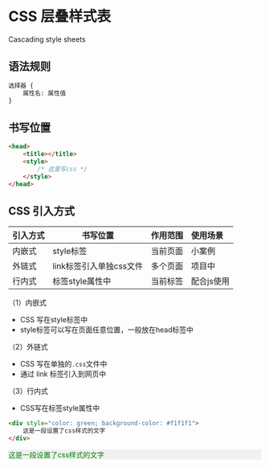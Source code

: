 # CSS 层叠样式表

Cascading style sheets

## 语法规则

```txt
选择器 {
	属性名: 属性值
}
```

## 书写位置

```html
<head>
    <title></title>
    <style>
    	/* 这里写css */
    </style>
</head>
```

## CSS 引入方式

| 引入方式 | 书写位置                | 作用范围 | 使用场景   |
| :------- | ----------------------- | -------- | :--------- |
| 内嵌式   | style标签               | 当前页面 | 小案例     |
| 外链式   | link标签引入单独css文件 | 多个页面 | 项目中     |
| 行内式   | 标签style属性中         | 当前标签 | 配合js使用 |

（1）内嵌式

- CSS 写在style标签中
- style标签可以写在页面任意位置，一般放在head标签中


[](demo/css-1.html ':include :type=code')

[](demo/css-1.html ':include height=165')

（2）外链式

- CSS 写在单独的`.css`文件中
- 通过 link 标签引入到网页中

[](demo/css-2.css ':include :type=code')

[](demo/css-2.html ':include :type=code')

[](demo/css-2.html ':include height=60')

（3）行内式

- CSS写在标签style属性中

```html
<div style="color: green; background-color: #f1f1f1">
    这是一段设置了css样式的文字
</div>
```


<output>

<div style="color: green; background-color: #f1f1f1">
    这是一段设置了css样式的文字
</div>

</output>
